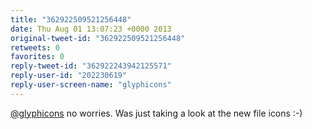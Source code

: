 ```yaml
---
title: "362922509521256448"
date: Thu Aug 01 13:07:23 +0000 2013
original-tweet-id: "362922509521256448"
retweets: 0
favorites: 0
reply-tweet-id: "362922243942125571"
reply-user-id: "202230619"
reply-user-screen-name: "glyphicons"
---
```

<a href="https://twitter.com/glyphicons">@glyphicons</a> no worries. Was just taking a look at the new file icons :-)
